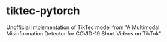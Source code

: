 # tiktec-pytorch
Unofficial Implementation of TikTec model from "A Multimodal Misinformation Detector for COVID-19 Short Videos on TikTok"
